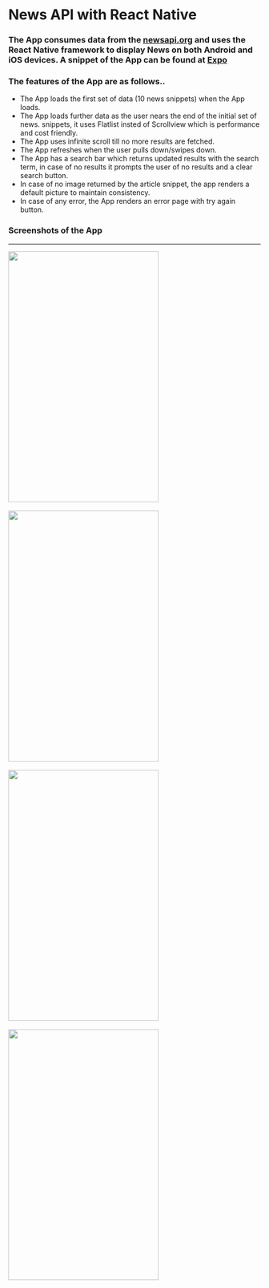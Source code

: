 # News API with React Native

### The App consumes data from the [newsapi.org](https://newsapi.org/docs/endpoints/top-headlines) and uses the React Native framework to display News on both Android and iOS devices. A snippet of the App can be found at [Expo](https://snack.expo.io/@par010/news-app)

### The features of the App are as follows..

* The App loads the first set of data (10 news snippets) when the App loads.
* The App loads further data as the user nears the end of the initial set of news. snippets, it uses Flatlist insted of Scrollview which is performance and cost friendly.
* The App uses infinite scroll till no more results are fetched.
* The App refreshes when the user pulls down/swipes down.
* The App has a search bar which returns updated results with the search term, in case of no results it prompts the user of no results and a clear search button.
* In case of no image returned by the article snippet, the app renders a default picture to maintain consistency. 
* In case of any error, the App renders an error page with try again button.

### Screenshots of the App 
----

<div display="table">
<img src="https://user-images.githubusercontent.com/17086855/74593227-23348500-507d-11ea-833c-fc23ff9f3dd6.jpeg" width="300" height="500">
  <br/>
  <br/>
  <img src="https://user-images.githubusercontent.com/17086855/74593230-2760a280-507d-11ea-9db6-9b793a73d902.jpeg" width="300" height="500">
  <br/>
  <br/>
<img src="https://user-images.githubusercontent.com/17086855/74593228-26c80c00-507d-11ea-89de-382b74e378f0.jpeg" width="300" height="500">
  <br/>
  <br/>
<img src="https://user-images.githubusercontent.com/17086855/74593229-26c80c00-507d-11ea-9372-46243cb46596.jpeg" width="300" height="500">
  <br/>
</div>
